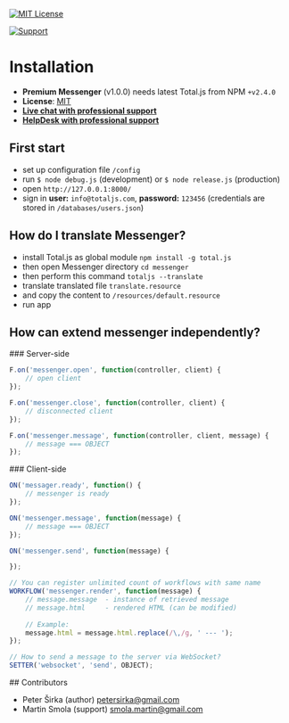 [![MIT License][license-image]][license-url]

[![Support](https://www.totaljs.com/img/button-support.png?v=2)](https://www.totaljs.com/support/)

# Installation

- __Premium Messenger__ (v1.0.0) needs latest Total.js from NPM `+v2.4.0`
- __License__: [MIT](license.txt)
- [__Live chat with professional support__](https://messenger.totaljs.com)
- [__HelpDesk with professional support__](https://helpdesk.totaljs.com)

## First start

- set up configuration file `/config`
- run `$ node debug.js` (development) or `$ node release.js` (production)
- open `http://127.0.0.1:8000/`
- sign in __user:__ `info@totaljs.com`, __password:__ `123456` (credentials are stored in `/databases/users.json`)

## How do I translate Messenger?

- install Total.js as global module `npm install -g total.js`
- then open Messenger directory `cd messenger`
- then perform this command `totaljs --translate`
- translate translated file `translate.resource`
- and copy the content to `/resources/default.resource`
- run app

## How can extend messenger independently?

### Server-side

```javascript
F.on('messenger.open', function(controller, client) {
    // open client
});

F.on('messenger.close', function(controller, client) {
    // disconnected client
});

F.on('messenger.message', function(controller, client, message) {
    // message === OBJECT
});
```

### Client-side

```javascript
ON('messager.ready', function() {
    // messenger is ready
});

ON('messenger.message', function(message) {
    // message === OBJECT
});

ON('messenger.send', function(message) {

});

// You can register unlimited count of workflows with same name
WORKFLOW('messenger.render', function(message) {
    // message.message  - instance of retrieved message
    // message.html     - rendered HTML (can be modified)
    
    // Example:
    message.html = message.html.replace(/\,/g, ' --- ');
});

// How to send a message to the server via WebSocket?
SETTER('websocket', 'send', OBJECT);
```

## Contributors

- Peter Širka (author) <petersirka@gmail.com>
- Martin Smola (support)  <smola.martin@gmail.com>

[license-image]: https://img.shields.io/badge/license-MIT-blue.svg?style=flat
[license-url]: license.txt
